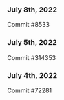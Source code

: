 ### July 8th, 2022

Commit #8533

### July 5th, 2022

Commit #314353


### July 4th, 2022

Commit #72281
